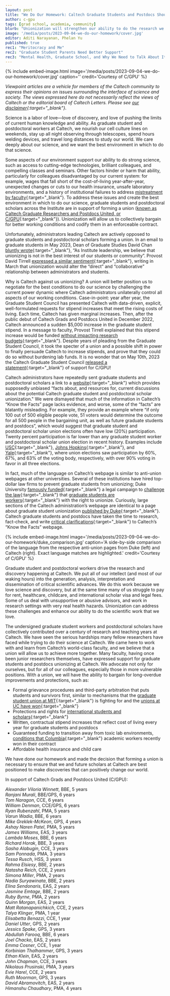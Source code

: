 ```yaml
---
layout: post
title: "We Do Our Homework: Caltech Graduate Students and Postdocs Should Form a Union"
author: c-gpu
tags: [grad school, academia, community]
blurb: "Unionization will strengthen our ability to do the research we love."
image: '/media/posts/2023-09-04-we-do-our-homework/cover.jpg'
editor: Aditi Narayanan, Phelan Yu
published: true
rec1: "Meritocracy and Me"
rec2: "Graduate Student Parents Need Better Support"
rec3: "Mental Health, Graduate School, and Why We Need to Talk About It"
---
```


{% include embed-image.html image='/media/posts/2023-09-04-we-do-our-homework/cover.jpg' caption='' credit='Courtesy of C/GPU' %}

*Viewpoint articles are a vehicle for members of the Caltech community to express their opinions on issues surrounding the interface of science and society. The views expressed here do not necessarily reflect the views of Caltech or the editorial board of Caltech Letters. Please see [our disclaimer](https://caltechletters.org/disclaimer/){:target="_blank"}.*

<span class="first-letter">S</span>cience is a labor of love—love of discovery, and love of pushing the limits of current human knowledge and ability. As graduate student and postdoctoral workers at Caltech, we nourish our cell culture lines on weekends, stay up all night observing through telescopes, spend hours welding devices, and travel long distances to study our world. We care deeply about our science, and we want the best environment in which to do that science. 

Some aspects of our environment support our ability to do strong science, such as access to cutting-edge technologies, brilliant colleagues, and compelling classes and seminars. Other factors hinder or harm that ability, particularly for colleagues disadvantaged by our current system: for example, wages that fall short of the cost-of-living year-after-year, unexpected changes or cuts to our health insurance, unsafe laboratory environments, and a history of institutional failures to address [mistreatment by faculty](https://www.buzzfeednews.com/article/azeenghorayshi/ott-harassment-investigation){:target="_blank"}. To address these issues and create the best environment in which to do our science, graduate students and postdoctoral scholars across the Institute are in support of forming a union ([known as Caltech Graduate Researchers and Postdocs United, or C/GPU](https://caltechgpu.org/){:target="_blank"}). Unionization will allow us to collectively bargain for better working conditions and codify them in an enforceable contract. 

Unfortunately, administrators leading Caltech are actively opposed to graduate students and postdoctoral scholars forming a union. In an email to graduate students in May 2023, Dean of Graduate Studies David Chan [bluntly wrote](https://drive.google.com/file/d/1KXukjDK-flgHf3GVaG3XydVXx1--mu0N/view){:target="_blank"}, “As Institute leadership, we believe that unionizing is not in the best interest of our students or community”. Provost David Tirrell  [expressed a similar sentiment](https://drive.google.com/file/d/1iLUWlNWjYpTkfTCwK82BtoEVvIfYBkx6/view){:target="_blank"}, writing in March that unionization would alter the “direct” and “collaborative” relationship between administrators and students. 

Why is Caltech against us unionizing? A union will better position us to negotiate for the best conditions to do our science by challenging the current power dynamic where Caltech administrators unilaterally control all aspects of our working conditions. Case-in-point: year after year, the Graduate Student Council has presented Caltech with data-driven, explicit, well-formulated requests for stipend increases that meet the rising costs of living. Each time, Caltech has given marginal increases. Then, after the public debut of Caltech Grads and Postdocs United in December 2022, Caltech announced a sudden $5,000 increase in the graduate student stipend. In a message to faculty, Provost Tirrell explained that this stipend increase would be funded [without impacting research budgets](https://drive.google.com/file/d/1fKYRA3hDGrXhHxv6AK8Qd_F8x75NCVaf/view){:target="_blank"}. Despite years of pleading from the Graduate Student Council, it took the specter of a union and a possible shift in power to finally persuade Caltech to increase stipends, and prove that they could do so without burdening lab funds. It is no wonder that on May 10th, 2023 the Caltech Graduate Student Council [released a statement](https://drive.google.com/file/d/1ax-s1AXrfOIom9NmvfHTAdtgDRpJIQrh/view){:target="_blank"} of support for C/GPU!

Caltech administrators have repeatedly sent graduate students and postdoctoral scholars a link to a [website](https://drive.google.com/file/d/1OkiteVPXrsV45FCRvB5bHt51zpEwVGvw/view){:target="_blank"} which provides supposedly unbiased “facts about, and resources for, current discussions about the potential Caltech graduate student and postdoctoral scholar unionization." We were dismayed that much of the information in Caltech’s “Know the Facts” page lacks evidence, and worse, some of the “facts” are blatantly misleading. For example, they provide an example where “if only 100 out of 500 eligible people vote, 51 voters would determine the outcome for all 500 people in the bargaining unit, as well as future graduate students and postdocs”, which would suggest that graduate student and postdoctoral scholar union elections often have low (20%) participation. Twenty percent participation is far lower than any graduate student worker and postdoctoral scholar union election in recent history. Examples include [USC](https://www.nlrb.gov/case/31-RC-308858){:target="_blank"}, [Johns Hopkins](https://www.nlrb.gov/case/05-RC-309139){:target="_blank"}, and [Yale](https://www.nlrb.gov/case/01-RC-305762){:target="_blank"}, where union elections saw participation by 60%, 67%, and 63% of the voting body, respectively, with over 90% voting in favor in all three elections. 

In fact, much of the language on Caltech’s webpage is similar to anti-union webpages at other universities. Several of these institutions have hired top-dollar law firms to prevent graduate students from unionizing; Duke University [famously funded](https://news.bloomberglaw.com/daily-labor-report/punching-in-grad-student-unions-face-duke-university-challenge-28){:target="_blank"} a legal campaign to [challenge the law](https://www.washingtonpost.com/education/2019/05/23/nlrb-revisit-ruling-that-granted-graduate-students-right-organize-employees/){:target="_blank"} that [graduate students are workers](https://www.washingtonpost.com/news/grade-point/wp/2016/08/23/are-they-students-or-are-they-employees-nlrb-rules-that-graduate-students-are-employees/){:target="_blank"} with the right to unionize. Curiously, large sections of the Caltech administration’s webpage are identical to a page about graduate student unionization [published by Duke](https://drive.google.com/file/d/1XOYyqEnLOyVh5WOJQ_Bpm68RsOSCAioK/view){:target="_blank"}. Caltech graduate students and postdocs have taken the time to research, fact-check, and write [critical clarifications](https://caltechgpu.org/be-informed/){:target="_blank"} to Caltech’s “Know the Facts” webpage.

{% include embed-image.html image='/media/posts/2023-09-04-we-do-our-homework/duke_comparison.jpg' caption='A side-by-side comparison of the language from the respective anti-union pages from Duke (left) and Caltech (right). Exact language matches are highlighted.' credit='Courtesy of C/GPU' %}

Graduate student and postdoctoral workers drive the research and discovery happening at Caltech. We put all of our intellect (and most of our waking hours) into the generation, analysis, interpretation and dissemination of critical scientific advances. We do this work because we love science and discovery, but at the same time many of us struggle to pay for rent, healthcare, childcare, and international scholar visa and legal fees. Some of us deal with unsupportive or abusive advisors, and work in research settings with very real health hazards. Unionization can address these challenges and enhance our ability to do the scientific work that we love. 

The undersigned graduate student workers and postdoctoral scholars have collectively contributed over a century of research and teaching years at Caltech. We have seen the  serious hardships many fellow researchers have faced while trying to do their science at Caltech. We came here to work with and learn from Caltech’s world-class faculty, and we believe that a union will allow us to achieve more together. Many faculty, having once been junior researchers themselves, have expressed support for graduate students and postdocs unionizing at Caltech. We advocate not only for ourselves, but for all of our colleagues, especially those in more vulnerable positions. With a union, we will have the ability to bargain for long-overdue improvements and protections, such as: 

* Formal grievance procedures and third-party arbitration that puts students and survivors first, similar to mechanisms that the [graduate student union at MIT](https://thetech.com/2022/02/03/unionize-students-first){:target="_blank"} is fighting for and the [unions at UC have won](https://uaw5810.org/2022/10/03/major-victory-on-workplace-bullying-and-abuse/){:target="_blank"}
* Protections and rights for [international students and scholars](https://www.nbcnews.com/news/asian-america/protests-uc-san-diego-agrees-not-fire-chinese-postdoc-raised-concerns-rcna43737){:target="_blank"}
* Written, contractual stipend increases that reflect cost of living every year for graduate students and postdocs 
* Guaranteed funding to transition away from toxic lab environments, [conditions that Columbia](https://www.studentworkersofcolumbia.com/contract){:target="_blank"} academic workers recently won in their contract
* Affordable health insurance and child care 

We have done our homework and made the decision that forming a union is necessary to ensure that we and future scholars at Caltech are best positioned to make discoveries that can positively change our world.

In support of Caltech Grads and Postdocs United (C/GPU):

*Alexander Viloria Winnett*, BBE, 5 years\
*Ranjani Murali*, BBE/GPS, 6 years\
*Tom Naragon*, CCE, 6 years\
*William Denman*, CCE/GPS, 6 years\
*Ryan Rubenzahl*, PMA, 5 years\
*Varun Wadia*, BBE, 6 years\
*Mike Greklek-McKeon*, GPS, 4 years\
*Ashay Naren Patel*, PMA, 5 years\
*James Williams*, EAS, 3 years\
*Lambda Moses*, BBE, 6 years\
*Richard Horak*, BBE, 3 years\
*Sasha Alabugin*, CCE, 3 years\
*Sam Ponnada*, PMA, 3 years\
*Tessa Rusch*, HSS, 3 years\
*Rahma Elsiesy*, BBE, 2 years\
*Natasha Reich*, CCE, 2 years\
*Simona Miller*, PMA, 2 years\
*Nadia Suryawinata*, BBE, 2 years\
*Elina Sendonaris*, EAS, 2 years\
*Jasmine Emtage*, BBE, 2 years\
*Ruby Byrne*, PMA, 2 years\
*Quinn Morgan*, EAS, 2 years\
*Matt Ratanapanichkich*, CCE, 2 years\
*Talya Klinger*, PMA, 1 year\
*Elisabetta Benazzi*, CCE, 1 year\
*Daniel Utter*, GPS, 2 years\
*Jessics Spake*, GPS, 3 years\
*Abdullah Farooq*, BBE, 6 years\
*Joel Chacko*, EAS, 2 years\
*Emma Cosner*, CCE, 1 year\
*Korbinian Thalhammer*, GPS, 3 years\
*Ethan Klein*, EAS, 2 years\
*John Chapman*, CCE, 3 years\
*Nikolaus Prusinski*, PMA, 3 years\
*Evie Harel*, CCE, 2 years\
*Ruth Moorman*, GPS, 3 years\
*David Abramovitch*, EAS, 2 years\
*Himanshu Chaudhary*, PMA, 4 years

